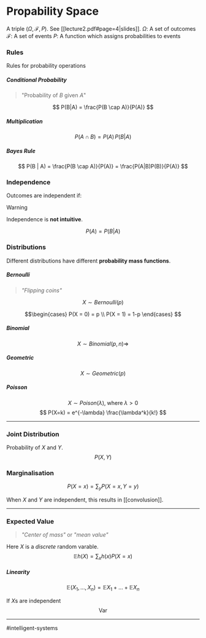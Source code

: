 # Propability Space
A triple $(\Omega, \mathcal{F}, P)$. See [[lecture2.pdf#page=4|slides]].
$\Omega$: A set of outcomes
$\mathcal{F}$: A set of events
$P$: A function which assigns probabilities to events

### Rules
Rules for probability operations

##### Conditional Probability
> "Probability of $B$ given $A$"

$$
P(B|A) = \frac{P(B \cap A)}{P(A)}
$$

##### Multiplication
$$
P(A \cap B) = P(A)\,P(B|A)
$$

##### Bayes Rule
$$
P(B | A) = \frac{P(B \cap A)}{P(A)} = \frac{P(A|B)P(B)}{P(A)}
$$

### Independence
Outcomes are independent if:

>[!warning]
>Independence is **not intuitive**.

$$
P(A) = P(B|A)
$$

### Distributions
Different distributions have different **probability mass functions**.

##### Bernoulli
> *"Flipping coins"*

$$
X \sim Bernoulli(p)
$$

$$\begin{cases}
P(X = 0) = p \\
P(X = 1) = 1-p
\end{cases}
$$

##### Binomial
$$
X \sim Binomial(p, n) \Rightarrow 
$$
##### Geometric
$$
X \sim Geometric(p)
$$

##### Poisson
$$
X \sim Poison(\lambda),\; \mathrm{where}\; \lambda > 0
$$
$$
P(X=k) = e^{-\lambda} \frac{\lambda^k}{k!}
$$

---
### Joint Distribution
Probability of $X$ and $Y$.
$$
P(X, Y)
$$

### Marginalisation
$$
P(X = x) = \sum_{y} P(X=x, Y=y)
$$

When $X$ and $Y$ are independent, this results in [[convolusion]].

---
### Expected Value
> *"Center of mass"* or *"mean value"*

Here $X$ is a *discrete* random varable.
$$
\mathbb{E}h(X) = \sum_{x}h(x)P(X=x)
$$

##### Linearity
$$
\mathbb{E}(X_{1}, \dots, X_{n}) = \mathbb{E}X_{1} + \dots + \mathbb{E}X_{n}
$$

If $X$s are independent
$$
\mathrm{Var}
$$

---
#intelligent-systems
